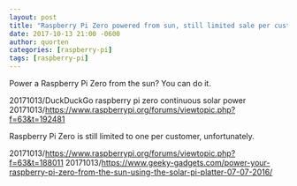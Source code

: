 ```yaml
---
layout: post
title: "Raspberry Pi Zero powered from sun, still limited sale per customer"
date: 2017-10-13 21:00 -0600
author: quorten
categories: [raspberry-pi]
tags: [raspberry-pi]
---
```


Power a Raspberry Pi Zero from the sun?  You can do it.

20171013/DuckDuckGo raspberry pi zero continuous solar power  
20171013/https://www.raspberrypi.org/forums/viewtopic.php?f=63&t=192481

Raspberry Pi Zero is still limited to one per customer, unfortunately.

20171013/https://www.raspberrypi.org/forums/viewtopic.php?f=63&t=188011
20171013/https://www.geeky-gadgets.com/power-your-raspberry-pi-zero-from-the-sun-using-the-solar-pi-platter-07-07-2016/
